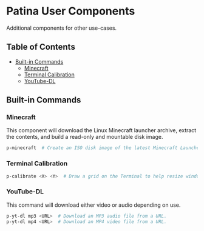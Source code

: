 # Patina User Components

Additional components for other use-cases.

## Table of Contents

- [Built-in Commands](#built-in-commands)
  - [Minecraft](#minecraft)
  - [Terminal Calibration](#terminal-calibration)
  - [YouTube-DL](#youtube-dl)

## Built-in Commands

### Minecraft

This component will download the Linux Minecraft launcher archive, extract the
contents, and build a read-only and mountable disk image.

```bash
p-minecraft  # Create an ISO disk image of the latest Minecraft Launcher.
```

### Terminal Calibration

```bash
p-calibrate <X> <Y>  # Draw a grid on the Terminal to help resize window.
```

### YouTube-DL

This command will download either video or audio depending on use.

```bash
p-yt-dl mp3 <URL>  # Download an MP3 audio file from a URL.
p-yt-dl mp4 <URL>  # Download an MP4 video file from a URL.
```

